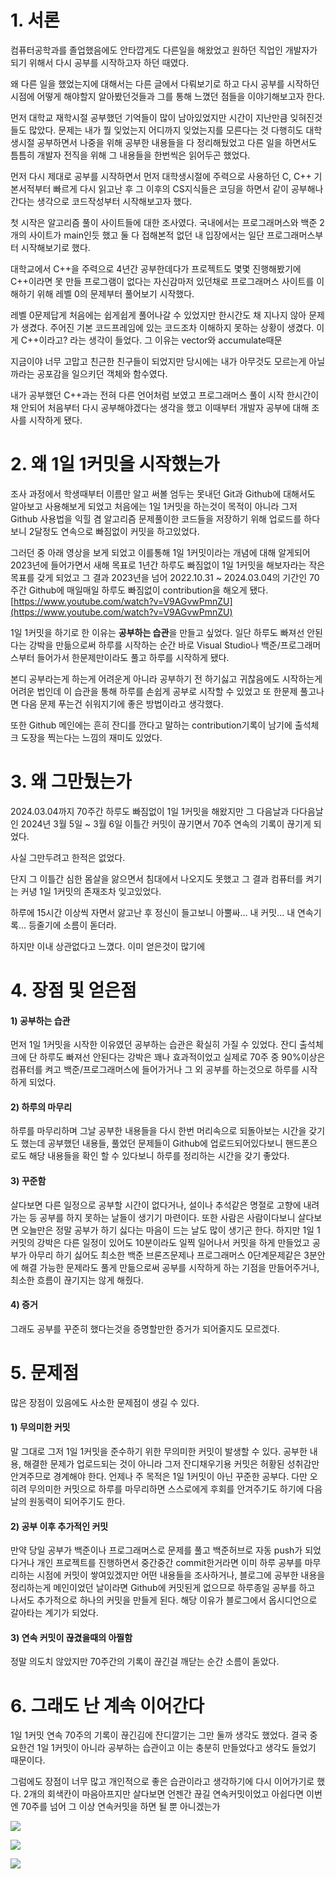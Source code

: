 # 1. 서론
  
컴퓨터공학과를 졸업했음에도 안타깝게도 다른일을 해왔었고 원하던 직업인 개발자가 되기 위해서 다시 공부를 시작하고자 하던 때였다.

왜 다른 일을 했었는지에 대해서는 다른 글에서 다뤄보기로 하고 다시 공부를 시작하던 시점에 어떻게 해야할지 알아봤던것들과 그를 통해 느꼈던 점들을 이야기해보고자 한다.

먼저 대학교 재학시절 공부했던 기억들이 많이 남아있었지만 시간이 지난만큼 잊혀진것들도 많았다.
문제는 내가 뭘 잊었는지 어디까지 잊었는지를 모른다는 것
다행히도 대학생시절 공부하면서 나중을 위해 공부한 내용들을 다 정리해뒀었고 다른 일을 하면서도 틈틈히 개발자 전직을 위해 그 내용들을 한번씩은 읽어두곤 했었다.

먼저 다시 제대로 공부를 시작하면서 먼저 대학생시절에 주력으로 사용하던 C, C++ 기본서적부터 빠르게 다시 읽고난 후 그 이후의 CS지식들은 코딩을 하면서 같이 공부해나간다는 생각으로 코드작성부터 시작해보고자 했다.

첫 시작은 알고리즘 풀이 사이트들에 대한 조사였다.
국내에서는 프로그래머스와 백준 2개의 사이트가 main인듯 했고 둘 다 접해본적 없던 내 입장에서는 일단 프로그래머스부터 시작해보기로 했다.

대학교에서 C++을 주력으로 4년간 공부한데다가 프로젝트도 몇몇 진행해봤기에 C++이라면 못 만들 프로그램이 없다는 자신감마저 있던채로 프로그래머스 사이트를 이해하기 위해 레벨 0의 문제부터 풀어보기 시작했다.

레벨 0문제답게 처음에는 쉽게쉽게 풀어나갈 수 있었지만 한시간도 채 지나지 않아 문제가 생겼다.
주어진 기본 코드프레임에 있는 코드조차 이해하지 못하는 상황이 생겼다.
이게 C++이라고? 라는 생각이 들었다. 그 이유는 vector와 accumulate때문

지금이야 너무 고맙고 친근한 친구들이 되었지만 당시에는 내가 아무것도 모르는게 아닐까라는 공포감을 일으키던 객체와 함수였다.

내가 공부했던 C++과는 전혀 다른 언어처럼 보였고 프로그래머스 풀이 시작 한시간이 채 안되어 처음부터 다시 공부해야겠다는 생각을 했고 이때부터 개발자 공부에 대해 조사를 시작하게 됐다.



# 2. 왜 1일 1커밋을 시작했는가

조사 과정에서 학생때부터 이름만 알고 써볼 엄두는 못내던 Git과 Github에 대해서도 알아보고 사용해보게 되었고
처음에는 1일 1커밋을 하는것이 목적이 아니라 그저 Github 사용법을 익힐 겸 알고리즘 문제풀이한 코드들을 저장하기 위해 업로드를 하다보니 2달정도 연속으로 빠짐없이 커밋을 하고있었다.

그러던 중 아래 영상을 보게 되었고 이를통해 1일 1커밋이라는 개념에 대해 알게되어 2023년에 들어가면서 새해 목표로 1년간 하루도 빠짐없이 1일 1커밋을 해보자라는 작은 목표를 갖게 되었고 그 결과 2023년을 넘어 2022.10.31 ~ 2024.03.04의 기간인 70주간 Github에 매일매일 하루도 빠짐없이 contribution을 해오게 됐다.
[https://www.youtube.com/watch?v=V9AGvwPmnZU](https://www.youtube.com/watch?v=V9AGvwPmnZU)

1일 1커밋을 하기로 한 이유는 **공부하는 습관**을 만들고 싶었다.
일단 하루도 빠져선 안된다는 강박을 만듦으로써 하루를 시작하는 순간 바로 Visual Studio나 백준/프로그래머스부터 들어가서 한문제만이라도 풀고 하루를 시작하게 됐다.

본디 공부라는게 하는게 어려운게 아니라 공부하기 전 하기싫고 귀찮음에도 시작하는게 어려운 법인데 이 습관을 통해 하루를 손쉽게 공부로 시작할 수 있었고 또 한문제 풀고나면 다음 문제 푸는건 쉬워지기에 좋은 방법이라고 생각했다.

또한 Github 메인에는 흔히 잔디를 깐다고 말하는 contribution기록이 남기에 출석체크 도장을 찍는다는 느낌의 재미도 있었다.



# 3. 왜 그만뒀는가

2024.03.04까지 70주간 하루도 빠짐없이 1일 1커밋을 해왔지만 그 다음날과 다다음날인 2024년 3월 5일 ~ 3월 6일 이틀간 커밋이 끊기면서 70주 연속의 기록이 끊기게 되었다.

사실 그만두려고 한적은 없었다.

단지 그 이틀간 심한 몸살을 앓으면서 침대에서 나오지도 못했고 그 결과 컴퓨터를 켜기는 커녕 1일 1커밋의 존재조차 잊고있었다.

하루에 15시간 이상씩 자면서 앓고난 후 정신이 들고보니
아뿔싸... 내 커밋... 내 연속기록...
등줄기에 소름이 돋더라.

하지만 이내 상관없다고 느꼈다. 이미 얻은것이 많기에



# 4. 장점 및 얻은점

#### 1) 공부하는 습관
먼저 1일 1커밋을 시작한 이유였던 공부하는 습관은 확실히 가질 수 있었다.
잔디 출석체크에 단 하루도 빠져선 안된다는 강박은 꽤나 효과적이었고 실제로 70주 중 90%이상은 컴퓨터를 켜고 백준/프로그래머스에 들어가거나 그 외 공부를 하는것으로 하루를 시작하게 되었다.

#### 2) 하루의 마무리
하루를 마무리하며 그날 공부한 내용들을 다시 한번 머리속으로 되돌아보는 시간을 갖기도 했는데 공부했던 내용들, 풀었던 문제들이 Github에 업로드되어있다보니 핸드폰으로도 해당 내용들을 확인 할 수 있다보니 하루를 정리하는 시간을 갖기 좋았다.

#### 3) 꾸준함
살다보면 다른 일정으로 공부할 시간이 없다거나, 설이나 추석같은 명절로 고향에 내려가는 등 공부를 하지 못하는 날들이 생기기 마련이다.
또한 사람은 사람이다보니 살다보면 오늘만은 정말 공부가 하기 싫다는 마음이 드는 날도 많이 생기곤 한다.
하지만 1일 1커밋의 강박은 다른 일정이 있어도 10분이라도 일찍 일어나서 커밋을 하게 만들었고 공부가 아무리 하기 싫어도 최소한 백준 브론즈문제나 프로그래머스 0단계문제같은 3분안에 해결 가능한 문제라도 풀게 만듦으로써 공부를 시작하게 하는 기점을 만들어주거나, 최소한 흐름이 끊기지는 않게 해줬다.

#### 4) 증거
그래도 공부를 꾸준히 했다는것을 증명할만한 증거가 되어줄지도 모르겠다.



# 5. 문제점  

많은 장점이 있음에도 사소한 문제점이 생길 수 있다.

#### 1) 무의미한 커밋
말 그대로 그저 1일 1커밋을 준수하기 위한 무의미한 커밋이 발생할 수 있다.
공부한 내용, 해결한 문제가 업로드되는 것이 아니라 그저 잔디채우기용 커밋은 허황된 성취감만 안겨주므로 경계해야 한다.
언제나 주 목적은 1일 1커밋이 아닌 꾸준한 공부다.
다만 오히려 무의미한 커밋으로 하루를 마무리하면 스스로에게 후회를 안겨주기도 하기에 다음날의 원동력이 되어주기도 한다.

#### 2) 공부 이후 추가적인 커밋
만약 당일 공부가 백준이나 프로그래머스로 문제를 풀고 백준허브로 자동 push가 되었다거나 개인 프로젝트를 진행하면서 중간중간 commit한거라면 이미 하루 공부를 마무리하는 시점에 커밋이 쌓여있겠지만
어떤 내용들을 조사하거나, 블로그에 공부한 내용을 정리하는게 메인이었던 날이라면 Github에 커밋된게 없으므로 하루종일 공부를 하고 나서도 추가적으로 하나의 커밋을 만들게 된다.
해당 이유가 블로그에서 옵시디언으로 갈아타는 계기가 되었다.

#### 3) 연속 커밋이 끊겼을때의 아찔함
정말 의도치 않았지만 70주간의 기록이 끊긴걸 깨닫는 순간 소름이 돋았다.



# 6. 그래도 난 계속 이어간다

1일 1커밋 연속 70주의 기록이 끊긴김에 잔디깔기는 그만 둘까 생각도 했었다.
결국 중요한건 1일 1커밋이 아니라 공부하는 습관이고 이는 충분히 만들었다고 생각도 들었기 때문이다.

그럼에도 장점이 너무 많고 개인적으로 좋은 습관이라고 생각하기에 다시 이어가기로 했다.
2개의 회색칸이 마음아프지만 살다보면 언젠간 끊길 연속커밋이었고 아쉽다면 이번엔 70주를 넘어 그 이상 연속커밋을 하면 될 뿐 아니겠는가

![](https://blog.kakaocdn.net/dn/GZZdv/btsFCvMPTaM/6kZkhzhybzXxtVQz639apK/img.png)

![](https://blog.kakaocdn.net/dn/dkMvTE/btsFAjfBqb0/N23IZEH0gipJkUd3x4lh11/img.png)

![](https://blog.kakaocdn.net/dn/GaEIX/btsFELOG75l/poeG7jJljgEWVIYuRrSPK1/img.png)
